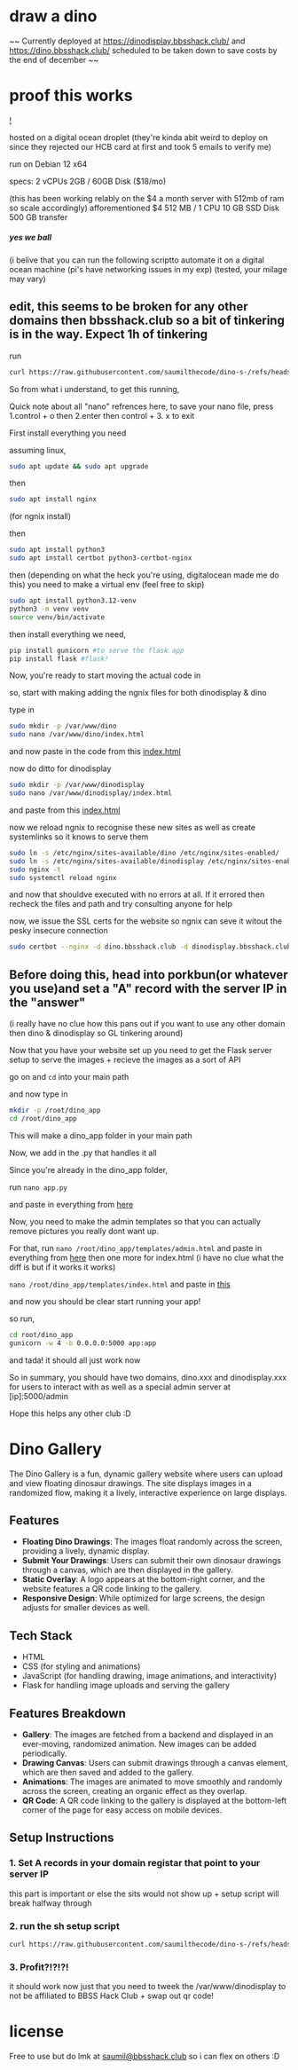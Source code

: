 # draw a dino

~~ Currently deployed at https://dinodisplay.bbsshack.club/ and https://dino.bbsshack.club/ scheduled to be taken down to save costs by the end of december ~~

# proof this works
[!](https://saumilthecode.github.io/bikegofly/ohold%20Small.jpeg)

hosted on a digital ocean droplet
(they're kinda abit weird to deploy on since they rejected our HCB card at first and took 5 emails to verify me)

run on  Debian 12 x64

specs:
2 vCPUs
2GB / 60GB Disk
($18/mo)

(this has been working relably on the $4 a month server with 512mb of ram so scale accordingly)
afforementioned $4
512 MB / 1 CPU
10 GB SSD Disk
500 GB transfer

 ##### yes we ball

(i belive that you can run the following scriptto automate it on a digital ocean machine (pi's have networking issues in my exp) (tested, your milage may vary)

## edit, this seems to be broken for any other domains then bbsshack.club so a bit of tinkering is in the way. Expect 1h of tinkering
run 
```bash
curl https://raw.githubusercontent.com/saumilthecode/dino-s-/refs/heads/main/dino_setup.sh | bash
```

So from what i understand, to get this running, 

Quick note about all "nano" refrences here, to save your nano file, press 
1.control + o then 
2.enter then control + 
3. x to exit

First install everything you need

assuming linux,

```bash
sudo apt update && sudo apt upgrade
```

then 
```bash
sudo apt install nginx
``` 
(for ngnix install)

then 
```bash
sudo apt install python3
sudo apt install certbot python3-certbot-nginx

```

then (depending on what the heck you're using, digitalocean made me do this)
you need to make a virtual env (feel free to skip)

```bash
sudo apt install python3.12-venv
python3 -m venv venv
source venv/bin/activate
```
then install everything we need,

```bash
pip install gunicorn #to serve the flask app
pip install flask #flask!
```

Now, you're ready to start moving the actual code in

so, start with making adding the ngnix files for both dinodisplay & dino

type in 
```bash
sudo mkdir -p /var/www/dino
sudo nano /var/www/dino/index.html
```
and now paste in the code from this [index.html](https://github.com/saumilthecode/dino-s-/blob/main/var/www/dino/index.html)

now do ditto for dinodisplay

```bash
sudo mkdir -p /var/www/dinodisplay
sudo nano /var/www/dinodisplay/index.html
```
and paste from this [index.html](https://github.com/saumilthecode/dino-s-/blob/main/var/www/dinodisplay/index.html)


now we reload ngnix to recognise these new sites as well as create systemlinks so it knows to serve them

```bash
sudo ln -s /etc/nginx/sites-available/dino /etc/nginx/sites-enabled/
sudo ln -s /etc/nginx/sites-available/dinodisplay /etc/nginx/sites-enabled/
sudo nginx -t
sudo systemctl reload nginx
```

and now that shouldve executed with no errors at all. If it errored then recheck the files and path and try consulting anyone for help

now, we issue the SSL certs for the website so ngnix can seve it witout the pesky insecure connection

```bash
sudo certbot --nginx -d dino.bbsshack.club -d dinodisplay.bbsshack.club
```
## Before doing this, head into porkbun(or whatever you use)and set a "A" record with the server IP in the "answer" 
(i really have no clue how this pans out if you want to use any other domain then dino & dinodisplay so GL tinkering around)

Now that you have your website set up you need to get the Flask server setup to serve the images + recieve the images as a sort of API

go on and `cd` into your main path

and now type in 
```bash
mkdir -p /root/dino_app
cd /root/dino_app
```

This will make a dino_app folder in your main path 

Now, we add in the .py that handles it all 

Since you're already in the dino_app folder,

run `nano app.py`

and paste in everything from [here](https://github.com/saumilthecode/dino-s-/blob/main/dino_app/app.py)

Now, you need to make the admin templates so that you can actually remove pictures you really dont want up.

For that, run `nano /root/dino_app/templates/admin.html` and paste in everything from [here](https://github.com/saumilthecode/dino-s-/blob/main/dino_app/templates/admin.html)
then one more for index.html (i have no clue what the diff is but if it works it works)

`nano /root/dino_app/templates/index.html` and paste in [this](https://github.com/saumilthecode/dino-s-/blob/main/dino_app/templates/index.html)

and now you should be clear start running your app!

so run,
```bash
cd root/dino_app
gunicorn -w 4 -b 0.0.0.0:5000 app:app
```

and tada! it should all just work now

So in summary, you should have two domains, dino.xxx and dinodisplay.xxx for users to interact with as well as a special admin server at [ip]:5000/admin

Hope this helps any other club :D



















# Dino Gallery

The Dino Gallery is a fun, dynamic gallery website where users can upload and view floating dinosaur drawings. The site displays images in a randomized flow, making it a lively, interactive experience on large displays.

## Features
- **Floating Dino Drawings**: The images float randomly across the screen, providing a lively, dynamic display.
- **Submit Your Drawings**: Users can submit their own dinosaur drawings through a canvas, which are then displayed in the gallery.
- **Static Overlay**: A logo appears at the bottom-right corner, and the website features a QR code linking to the gallery.
- **Responsive Design**: While optimized for large screens, the design adjusts for smaller devices as well.

## Tech Stack
- HTML
- CSS (for styling and animations)
- JavaScript (for handling drawing, image animations, and interactivity)
- Flask for handling image uploads and serving the gallery

## Features Breakdown
- **Gallery**: The images are fetched from a backend and displayed in an ever-moving, randomized animation. New images can be added periodically.
- **Drawing Canvas**: Users can submit drawings through a canvas element, which are then saved and added to the gallery.
- **Animations**: The images are animated to move smoothly and randomly across the screen, creating an organic effect as they overlap.
- **QR Code**: A QR code linking to the gallery is displayed at the bottom-left corner of the page for easy access on mobile devices.

## Setup Instructions

### 1. Set A records in your domain registar that point to your server IP
this part is important or else the sits would not show up + setup script will break halfway through

### 2. run the sh setup script

```bash
curl https://raw.githubusercontent.com/saumilthecode/dino-s-/refs/heads/main/dino_setup.sh | bash
```

### 3. Profit?!?!?!
it should work now just that you need to tweek the /var/www/dinodisplay to not be affiliated to BBSS Hack Club + swap out qr code!

# license 
Free to use but do lmk at saumil@bbsshack.club so i can flex on others :D

